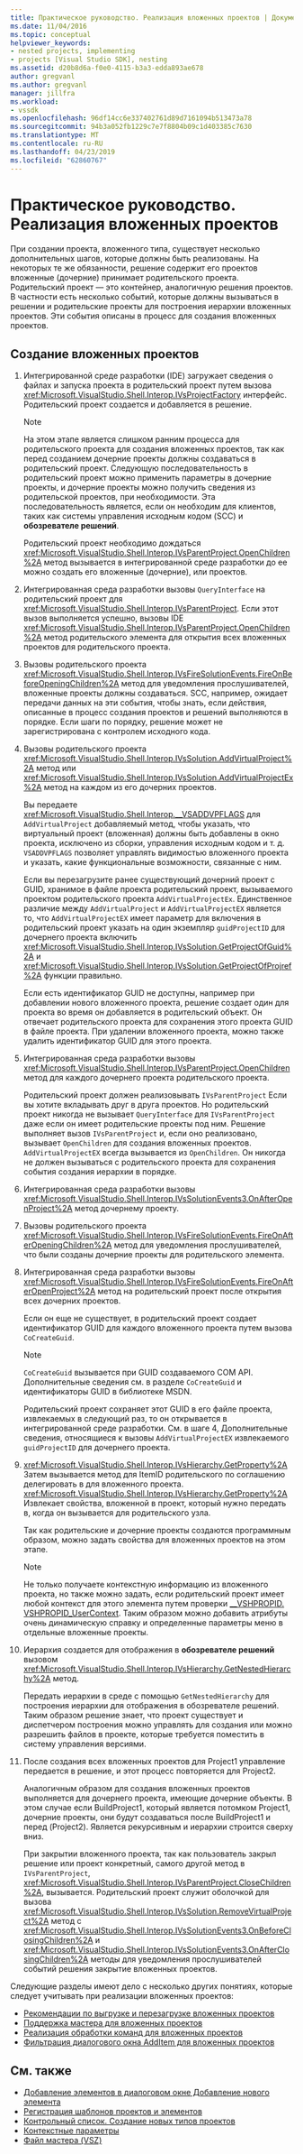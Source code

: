 ```yaml
---
title: Практическое руководство. Реализация вложенных проектов | Документация Майкрософт
ms.date: 11/04/2016
ms.topic: conceptual
helpviewer_keywords:
- nested projects, implementing
- projects [Visual Studio SDK], nesting
ms.assetid: d20b8d6a-f0e0-4115-b3a3-edda893ae678
author: gregvanl
ms.author: gregvanl
manager: jillfra
ms.workload:
- vssdk
ms.openlocfilehash: 96df14cc6e337402761d89d7161094b513473a78
ms.sourcegitcommit: 94b3a052fb1229c7e7f8804b09c1d403385c7630
ms.translationtype: MT
ms.contentlocale: ru-RU
ms.lasthandoff: 04/23/2019
ms.locfileid: "62860767"
---
```

# <a name="how-to-implement-nested-projects"></a>Практическое руководство. Реализация вложенных проектов

При создании проекта, вложенного типа, существует несколько дополнительных шагов, которые должны быть реализованы. На некоторых те же обязанности, решение содержит его проектов вложенные (дочерние) принимает родительского проекта. Родительский проект — это контейнер, аналогичную решения проектов. В частности есть несколько событий, которые должны вызываться в решении и родительские проекты для построения иерархии вложенных проектов. Эти события описаны в процесс для создания вложенных проектов.

## <a name="create-nested-projects"></a>Создание вложенных проектов

1. Интегрированной среде разработки (IDE) загружает сведения о файлах и запуска проекта в родительский проект путем вызова <xref:Microsoft.VisualStudio.Shell.Interop.IVsProjectFactory> интерфейс. Родительский проект создается и добавляется в решение.

    > [!NOTE]
    > На этом этапе является слишком ранним процесса для родительского проекта для создания вложенных проектов, так как перед созданием дочерние проекты должны создаваться в родительский проект. Следующую последовательность в родительский проект можно применить параметры в дочерние проекты, и дочерние проекты можно получить сведения из родительской проектов, при необходимости. Эта последовательность является, если он необходим для клиентов, таких как системы управления исходным кодом (SCC) и **обозревателе решений**.

     Родительский проект необходимо дождаться <xref:Microsoft.VisualStudio.Shell.Interop.IVsParentProject.OpenChildren%2A> метод вызывается в интегрированной среде разработки до ее можно создать его вложенные (дочерние), или проектов.

2. Интегрированная среда разработки вызовы `QueryInterface` на родительский проект для <xref:Microsoft.VisualStudio.Shell.Interop.IVsParentProject>. Если этот вызов выполняется успешно, вызовы IDE <xref:Microsoft.VisualStudio.Shell.Interop.IVsParentProject.OpenChildren%2A> метод родительского элемента для открытия всех вложенных проектов для родительского проекта.

3. Вызовы родительского проекта <xref:Microsoft.VisualStudio.Shell.Interop.IVsFireSolutionEvents.FireOnBeforeOpeningChildren%2A> метод для уведомления прослушивателей, вложенные проекты должны создаваться. SCC, например, ожидает передачи данных на эти события, чтобы знать, если действия, описанные в процесс создания проектов и решений выполняются в порядке. Если шаги по порядку, решение может не зарегистрирована с контролем исходного кода.

4. Вызовы родительского проекта <xref:Microsoft.VisualStudio.Shell.Interop.IVsSolution.AddVirtualProject%2A> метод или <xref:Microsoft.VisualStudio.Shell.Interop.IVsSolution.AddVirtualProjectEx%2A> метод на каждом из его дочерних проектов.

     Вы передаете <xref:Microsoft.VisualStudio.Shell.Interop.__VSADDVPFLAGS> для `AddVirtualProject` добавляемый метод, чтобы указать, что виртуальный проект (вложенная) должны быть добавлены в окно проекта, исключено из сборки, управления исходным кодом и т. д. `VSADDVPFLAGS` позволяет управлять видимостью вложенного проекта и указать, какие функциональные возможности, связанные с ним.

     Если вы перезагрузите ранее существующий дочерний проект с GUID, хранимое в файле проекта родительский проект, вызываемого проектом родительского проекта `AddVirtualProjectEx`. Единственное различие между `AddVirtualProject` и `AddVirtualProjectEX` является то, что `AddVirtualProjectEX` имеет параметр для включения в родительский проект указать на один экземпляр `guidProjectID` для дочернего проекта включить <xref:Microsoft.VisualStudio.Shell.Interop.IVsSolution.GetProjectOfGuid%2A> и <xref:Microsoft.VisualStudio.Shell.Interop.IVsSolution.GetProjectOfProjref%2A> функции правильно.

     Если есть идентификатор GUID не доступны, например при добавлении нового вложенного проекта, решение создает один для проекта во время он добавляется в родительский объект. Он отвечает родительского проекта для сохранения этого проекта GUID в файле проекта. При удалении вложенного проекта, можно также удалить идентификатор GUID для этого проекта.

5. Интегрированная среда разработки вызовы <xref:Microsoft.VisualStudio.Shell.Interop.IVsParentProject.OpenChildren> метод для каждого дочернего проекта родительского проекта.

     Родительский проект должен реализовывать `IVsParentProject` Если вы хотите вкладывать друг в друга проектов. Но родительский проект никогда не вызывает `QueryInterface` для `IVsParentProject` даже если он имеет родительские проекты под ним. Решение выполняет вызов `IVsParentProject` и, если оно реализовано, вызывает `OpenChildren` для создания вложенных проектов. `AddVirtualProjectEX` всегда вызывается из `OpenChildren`. Он никогда не должен вызываться с родительского проекта для сохранения события создания иерархии в порядке.

6. Интегрированная среда разработки вызовы <xref:Microsoft.VisualStudio.Shell.Interop.IVsSolutionEvents3.OnAfterOpenProject%2A> метод дочернему проекту.

7. Вызовы родительского проекта <xref:Microsoft.VisualStudio.Shell.Interop.IVsFireSolutionEvents.FireOnAfterOpeningChildren%2A> метод для уведомления прослушивателей, что были созданы дочерние проекты для родительского элемента.

8. Интегрированная среда разработки вызовы <xref:Microsoft.VisualStudio.Shell.Interop.IVsFireSolutionEvents.FireOnAfterOpenProject%2A> метод на родительский проект после открытия всех дочерних проектов.

     Если он еще не существует, в родительский проект создает идентификатор GUID для каждого вложенного проекта путем вызова `CoCreateGuid`.

    > [!NOTE]
    > `CoCreateGuid` вызывается при GUID создаваемого COM API. Дополнительные сведения см. в разделе `CoCreateGuid` и идентификаторы GUID в библиотеке MSDN.

     Родительский проект сохраняет этот GUID в его файле проекта, извлекаемых в следующий раз, то он открывается в интегрированной среде разработки. См. в шаге 4, Дополнительные сведения, относящиеся к вызовы `AddVirtualProjectEX` извлекаемого `guidProjectID` для дочернего проекта.

9. <xref:Microsoft.VisualStudio.Shell.Interop.IVsHierarchy.GetProperty%2A> Затем вызывается метод для ItemID родительского по соглашению делегировать в для вложенного проекта. <xref:Microsoft.VisualStudio.Shell.Interop.IVsHierarchy.GetProperty%2A> Извлекает свойства, вложенной в проект, который нужно передать в, когда он вызывается для родительского узла.

     Так как родительские и дочерние проекты создаются программным образом, можно задать свойства для вложенных проектов на этом этапе.

    > [!NOTE]
    > Не только получаете контекстную информацию из вложенного проекта, но также можно задать, если родительский проект имеет любой контекст для этого элемента путем проверки [__VSHPROPID. VSHPROPID_UserContext](<xref:Microsoft.VisualStudio.Shell.Interop.__VSHPROPID.VSHPROPID_UserContext>). Таким образом можно добавить атрибуты очень динамическую справку и определенные параметры меню в отдельные вложенные проекты.

10. Иерархия создается для отображения в **обозревателе решений** вызовом <xref:Microsoft.VisualStudio.Shell.Interop.IVsHierarchy.GetNestedHierarchy%2A> метод.

     Передать иерархии в среде с помощью `GetNestedHierarchy` для построения иерархии для отображения в обозревателе решений. Таким образом решение знает, что проект существует и диспетчером построения можно управлять для создания или можно разрешить файлов в проекте, которые требуется поместить в систему управления версиями.

11. После создания всех вложенных проектов для Project1 управление передается в решение, и этот процесс повторяется для Project2.

     Аналогичным образом для создания вложенных проектов выполняется для дочернего проекта, имеющие дочерние объекты. В этом случае если BuildProject1, который является потомком Project1, дочерние проекты, они будут создаваться после BuildProject1 и перед (Project2). Является рекурсивным и иерархии строится сверху вниз.

     При закрытии вложенного проекта, так как пользователь закрыл решение или проект конкретный, самого другой метод в `IVsParentProject`, <xref:Microsoft.VisualStudio.Shell.Interop.IVsParentProject.CloseChildren%2A>, вызывается. Родительский проект служит оболочкой для вызова <xref:Microsoft.VisualStudio.Shell.Interop.IVsSolution.RemoveVirtualProject%2A> метод с <xref:Microsoft.VisualStudio.Shell.Interop.IVsSolutionEvents3.OnBeforeClosingChildren%2A> и <xref:Microsoft.VisualStudio.Shell.Interop.IVsSolutionEvents3.OnAfterClosingChildren%2A> методы для уведомления прослушивателей событий решения закрытие вложенных проектов.

Следующие разделы имеют дело с несколько других понятиях, которые следует учитывать при реализации вложенных проектов:

- [Рекомендации по выгрузке и перезагрузке вложенных проектов](../../extensibility/internals/considerations-for-unloading-and-reloading-nested-projects.md)
- [Поддержка мастера для вложенных проектов](../../extensibility/internals/wizard-support-for-nested-projects.md)
- [Реализация обработки команд для вложенных проектов](../../extensibility/internals/implementing-command-handling-for-nested-projects.md)
- [Фильтрация диалогового окна AddItem для вложенных проектов](../../extensibility/internals/filtering-the-additem-dialog-box-for-nested-projects.md)

## <a name="see-also"></a>См. также

- [Добавление элементов в диалоговом окне Добавление нового элемента](../../extensibility/internals/adding-items-to-the-add-new-item-dialog-boxes.md)
- [Регистрация шаблонов проектов и элементов](../../extensibility/internals/registering-project-and-item-templates.md)
- [Контрольный список. Создание новых типов проектов](../../extensibility/internals/checklist-creating-new-project-types.md)
- [Контекстные параметры](../../extensibility/internals/context-parameters.md)
- [Файл мастера (VSZ)](../../extensibility/internals/wizard-dot-vsz-file.md)